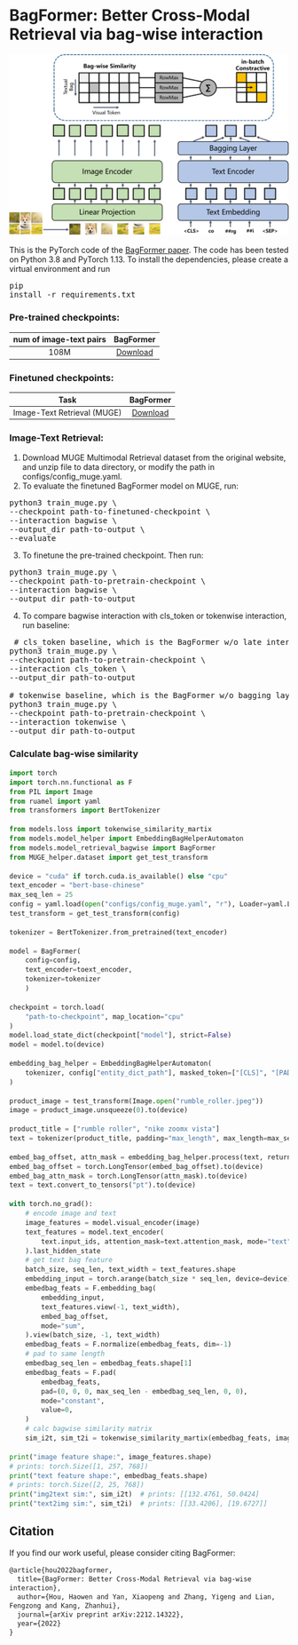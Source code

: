 # BagFormer: Better Cross-Modal Retrieval via bag-wise interaction

<img src="BagFormer.png" width="700">

This is the PyTorch code of the <a href="https://arxiv.org/abs/2212.14322">BagFormer paper</a>. The code has been tested on Python 3.8 and PyTorch 1.13.
To install the dependencies, please create a virtual environment and run 
<pre/>pip install -r requirements.txt</pre> 

### Pre-trained checkpoints:
num of image-text pairs | BagFormer
:---: | :---:  
108M | <a href="https://drive.google.com/file/d/1z4CFDsCza-7FSb60WvXcyepfCaAUuNp3/view?usp=sharing">Download</a>

### Finetuned checkpoints:
Task | BagFormer 
:---: | :---: 
Image-Text Retrieval (MUGE) | <a href="https://drive.google.com/file/d/1Fwy67KA0VYyXBvcAut97iH9vxbzfuNLE/view?usp=share_link">Download</a>

### Image-Text Retrieval:
1. Download MUGE Multimodal Retrieval dataset from the original <a herf="https://tianchi.aliyun.com/dataset/107332">website</a>, and unzip file to data directory, or modify the path in configs/config_muge.yaml.
2. To evaluate the finetuned BagFormer model on MUGE, run:
<pre>python3 train_muge.py \
--checkpoint path-to-finetuned-checkpoint \
--interaction bagwise \
--output_dir path-to-output \
--evaluate</pre> 

3. To finetune the pre-trained checkpoint. Then run:
<pre>python3 train_muge.py \
--checkpoint path-to-pretrain-checkpoint \
--interaction bagwise \
--output_dir path-to-output </pre> 

4. To compare bagwise interaction with cls_token or tokenwise interaction, run baseline:
<pre> # cls_token baseline, which is the BagFormer w/o late interaction model in the paper
python3 train_muge.py \
--checkpoint path-to-pretrain-checkpoint \
--interaction cls_token \
--output_dir path-to-output

# tokenwise baseline, which is the BagFormer w/o bagging layer model in the paper
python3 train_muge.py \
--checkpoint path-to-pretrain-checkpoint \
--interaction tokenwise \
--output_dir path-to-output
</pre>

### Calculate bag-wise similarity
```python
import torch
import torch.nn.functional as F
from PIL import Image
from ruamel import yaml
from transformers import BertTokenizer

from models.loss import tokenwise_similarity_martix
from models.model_helper import EmbeddingBagHelperAutomaton
from models.model_retrieval_bagwise import BagFormer
from MUGE_helper.dataset import get_test_transform

device = "cuda" if torch.cuda.is_available() else "cpu"
text_encoder = "bert-base-chinese"
max_seq_len = 25
config = yaml.load(open("configs/config_muge.yaml", "r"), Loader=yaml.Loader)
test_transform = get_test_transform(config)

tokenizer = BertTokenizer.from_pretrained(text_encoder)

model = BagFormer(
    config=config, 
    text_encoder=toext_encoder,
    tokenizer=tokenizer
    )

checkpoint = torch.load(
    "path-to-checkpoint", map_location="cpu"
)
model.load_state_dict(checkpoint["model"], strict=False)
model = model.to(device)

embedding_bag_helper = EmbeddingBagHelperAutomaton(
    tokenizer, config["entity_dict_path"], masked_token=["[CLS]", "[PAD]"]
)

product_image = test_transform(Image.open("rumble_roller.jpeg"))
image = product_image.unsqueeze(0).to(device)

product_title = ["rumble roller", "nike zoomx vista"]
text = tokenizer(product_title, padding="max_length", max_length=max_seq_len)

embed_bag_offset, attn_mask = embedding_bag_helper.process(text, return_mask=True)
embed_bag_offset = torch.LongTensor(embed_bag_offset).to(device)
embed_bag_attn_mask = torch.LongTensor(attn_mask).to(device)
text = text.convert_to_tensors("pt").to(device)

with torch.no_grad():
    # encode image and text
    image_features = model.visual_encoder(image)
    text_features = model.text_encoder(
        text.input_ids, attention_mask=text.attention_mask, mode="text"
    ).last_hidden_state
    # get text bag feature
    batch_size, seq_len, text_width = text_features.shape
    embedding_input = torch.arange(batch_size * seq_len, device=device)
    embedbag_feats = F.embedding_bag(
        embedding_input,
        text_features.view(-1, text_width),
        embed_bag_offset,
        mode="sum",
    ).view(batch_size, -1, text_width)
    embedbag_feats = F.normalize(embedbag_feats, dim=-1)
    # pad to same length
    embedbag_seq_len = embedbag_feats.shape[1]
    embedbag_feats = F.pad(
        embedbag_feats,
        pad=(0, 0, 0, max_seq_len - embedbag_seq_len, 0, 0),
        mode="constant",
        value=0,
    )
    # calc bagwise similarity matrix
    sim_i2t, sim_t2i = tokenwise_similarity_martix(embedbag_feats, image_features)

print("image feature shape:", image_features.shape)  
# prints: torch.Size([1, 257, 768])
print("text feature shape:", embedbag_feats.shape)  
# prints: torch.Size([2, 25, 768])
print("img2text sim:", sim_i2t)  # prints: [[132.4761, 50.0424]
print("text2img sim:", sim_t2i)  # prints: [[33.4206], [19.6727]]
```

## Citation

If you find our work useful, please consider citing BagFormer:

```
@article{hou2022bagformer,
  title={BagFormer: Better Cross-Modal Retrieval via bag-wise interaction},
  author={Hou, Haowen and Yan, Xiaopeng and Zhang, Yigeng and Lian, Fengzong and Kang, Zhanhui},
  journal={arXiv preprint arXiv:2212.14322},
  year={2022}
}
```